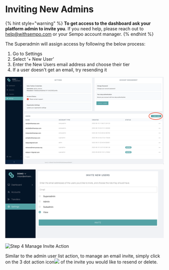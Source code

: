 # Inviting New Admins

{% hint style="warning" %}
**To get access to the dashboard ask your platform admin to invite you**. If you need help, please reach out to [help@withsempo.com](mailto:help@withsempo.com) or your Sempo account manager.
{% endhint %}

The Superadmin will assign access by following the below process:

1. Go to Settings
2. Select ‘+ New User’
3. Enter the New Users email address and choose their tier
4. If a user doesn't get an email, try resending it

![Step 1 &amp; 2 Settings Page/Invite User](../../.gitbook/assets/screen-shot-2020-09-10-at-1.46.33-pm.png)

![Step 3 Invite User Screen](../../.gitbook/assets/screen-shot-2020-09-10-at-1.45.47-pm.png)

![Step 4 Manage Invite Action](https://lh4.googleusercontent.com/QlFbneza6eEHw-MB3NF62AlOKH6EcdpxdkZHjvbPfl-1GbGm8aUaov3fTx--RLaNQ2AW4OwUUwZOEXVyEpxwAAKRL96ol6zvnkZW2eYj6Ds0SGImBBqBNMkL_kY9z6-RKCKiaOY)

Similar to the admin user list action, to manage an email invite, simply click on the 3 dot action icon![](https://lh4.googleusercontent.com/ii1F9h9-VKnlpA-g9PAA5_XtzFT9Tu-AKJjAvWun-ccrG6KS68PFzrhhL11UemVz4FcU6bMKT6w7NyqWJFSnioSqM8PfKrPz8C_WxDzGUpQwX8mr0HREiYhYJ0oLPicqO27BCvM)  of the invite you would like to resend or delete.

